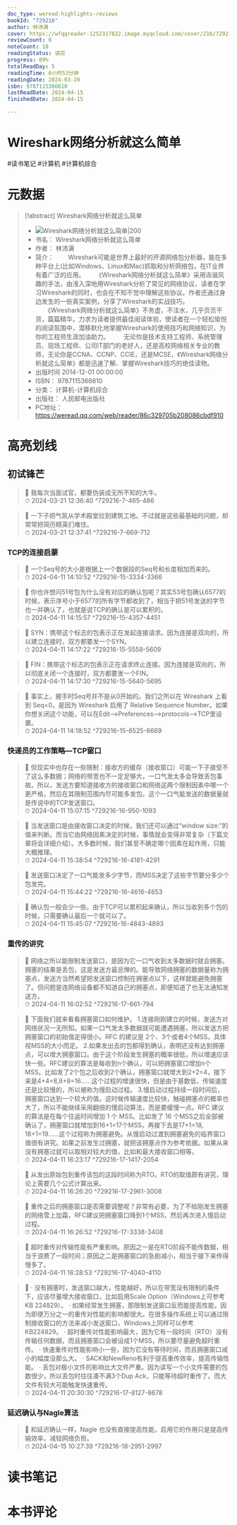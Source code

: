 ```yaml
---
doc_type: weread-highlights-reviews
bookId: "729216"
author: 林沛满
cover: https://wfqqreader-1252317822.image.myqcloud.com/cover/216/729216/t7_729216.jpg
reviewCount: 0
noteCount: 18
readingStatus: 读完
progress: 89%
totalReadDay: 5
readingTime: 6小时53分钟
readingDate: 2024-03-20
isbn: 9787115366610
lastReadDate: 2024-04-15
finishedDate: 2024-04-15

---
```


# Wireshark网络分析就这么简单


#读书笔记 #计算机 #计算机综合

# 元数据
> [!abstract] Wireshark网络分析就这么简单
> - ![ Wireshark网络分析就这么简单|200](https://wfqqreader-1252317822.image.myqcloud.com/cover/216/729216/t7_729216.jpg)
> - 书名： Wireshark网络分析就这么简单
> - 作者： 林沛满
> - 简介： 　　Wireshark可能是世界上最好的开源网络包分析器，能在多种平台上(比如Windows、Linux和Mac)抓取和分析网络包，在IT业界有着广泛的应用。
　　《Wireshark网络分析就这么简单》采用诙谐风趣的手法，由浅入深地用Wireshark分析了常见的网络协议，读者在学习Wireshark的同时，也会在不知不觉中理解这些协议。作者还通过身边发生的一些真实案例，分享了Wireshark的实战技巧。
　　《Wireshark网络分析就这么简单》不务虚，不注水，几乎页页干货，篇篇精华，力求为读者提供最佳阅读体验，使读者在一个轻松愉悦的阅读氛围中，潜移默化地掌握Wireshark的使用技巧和网络知识，为你的工程师生涯加油助力。
　　无论你是技术支持工程师、系统管理员、现场工程师、公司IT部门的老好人，还是高校网络相关专业的教师，无论你是CCNA、CCNP、CCIE，还是MCSE，《Wireshark网络分析就这么简单》都是迅速了解、掌握Wireshark技巧的绝佳读物。
> - 出版时间 2014-12-01 00:00:00
> - ISBN： 9787115366610
> - 分类： 计算机-计算机综合
> - 出版社： 人民邮电出版社
> - PC地址：https://weread.qq.com/web/reader/86c329705b208086cbdf910

# 高亮划线


## 初试锋芒

> 📌 我每次当面试官，都要伪装成无所不知的大牛。  
> ⏱ 2024-03-21 12:36:40 ^729216-7-465-486

> 📌 一下子把气氛从学术殿堂拉到建筑工地。不过就是这些最基础的问题，却常常把简历精英们难住。  
> ⏱ 2024-03-21 12:37:41 ^729216-7-669-712

### TCP的连接启蒙

> 📌 一个Seq号的大小是根据上一个数据段的Seq号和长度相加而来的。  
> ⏱ 2024-04-11 14:10:52 ^729216-15-3334-3366

> 📌 你也许想问51号包为什么没有对应的确认包呢？其实53号包确认6577的时候，表示序号小于6577的所有字节都收到了，相当于把51号发送的字节也一并确认了，也就是说TCP的确认是可以累积的。  
> ⏱ 2024-04-11 14:15:57 ^729216-15-4357-4451

> 📌 SYN：携带这个标志的包表示正在发起连接请求。因为连接是双向的，所以建立连接时，双方都要发一个SYN。  
> ⏱ 2024-04-11 14:17:22 ^729216-15-5558-5609

> 📌 FIN：携带这个标志的包表示正在请求终止连接。因为连接是双向的，所以彻底关闭一个连接时，双方都要发一个FIN。  
> ⏱ 2024-04-11 14:17:30 ^729216-15-5640-5695

> 📌 事实上，握手时Seq号并不是从0开始的。我们之所以在 Wireshark 上看到 Seq=0，是因为 Wireshark 启用了 Relative Sequence Number。如果你想关闭这个功能，可以在Edit-->Preferences-->protocols-->TCP里设置。  
> ⏱ 2024-04-11 14:18:52 ^729216-15-6525-6669

### 快递员的工作策略—TCP窗口

> 📌 但现实中也存在一些限制：接收方的缓存（接收窗口）可能一下子接受不了这么多数据；网络的带宽也不一定足够大，一口气发太多会导致丢包事故。所以，发送方要知道接收方的接收窗口和网络这两个限制因素中哪一个更严格，然后在其限制范围内尽可能多发包。这个一口气能发送的数据量就是传说中的TCP发送窗口。  
> ⏱ 2024-04-11 15:07:15 ^729216-16-950-1093

> 📌 当发送窗口是由接收窗口决定的时候，我们还可以通过“window size:”的值来判断。而当它由网络因素决定的时候，事情就会变得非常复杂（下篇文章将会详细介绍）。大多数时候，我们甚至不确定哪个因素在起作用，只能大概推理。  
> ⏱ 2024-04-11 15:38:54 ^729216-16-4181-4291

> 📌 发送窗口决定了一口气能发多少字节，而MSS决定了这些字节要分多少个包发完。  
> ⏱ 2024-04-11 15:44:22 ^729216-16-4616-4653

> 📌 确认包一般会少一些。由于TCP可以累积起来确认，所以当收到多个包的时候，只需要确认最后一个就可以了。  
> ⏱ 2024-04-11 15:45:07 ^729216-16-4843-4893

### 重传的讲究

> 📌 网络之所以能限制发送窗口，是因为它一口气收到太多数据时就会拥塞。拥塞的结果是丢包，这是发送方最忌惮的。能导致网络拥塞的数据量称为拥塞点，发送方当然希望把发送窗口控制在拥塞点以下，这样就能避免拥塞了。但问题是连网络设备都不知道自己的拥塞点，即便知道了也无法通知发送方。  
> ⏱ 2024-04-11 16:02:52 ^729216-17-661-794

> 📌 下面我们就来看看拥塞窗口如何维护。
1.连接刚刚建立的时候，发送方对网络状况一无所知。如果一口气发太多数据就可能遭遇拥塞，所以发送方把拥塞窗口的初始值定得很小。RFC 的建议是 2个、3个或者4个MSS，具体视MSS的大小而定。
2.如果发出去的包都得到确认，表明还没有达到拥塞点，可以增大拥塞窗口。由于这个阶段发生拥塞的概率很低，所以增速应该快一些。RFC建议的算法是每收到n个确认，可以把拥塞窗口增加n个MSS。比如发了2个包之后收到2个确认，拥塞窗口就增大到2+2=4，接下来是4+4=8,8+8=16……这个过程的增速很快，但是由于基数低，传输速度还是比较慢的，所以被称为慢启动过程。
3.慢启动过程持续一段时间后，拥塞窗口达到一个较大的值。这时候传输速度比较快，触碰拥塞点的概率也大了，所以不能继续采用翻倍的慢启动算法，而是要缓慢一点。RFC 建议的算法是在每个往返时间增加 1 个 MSS。比如发了 16 个MSS之后全部被确认了，拥塞窗口就增加到16+1=17个MSS，再接下去是17+1=18, 18+1=19……这个过程称为拥塞避免。从慢启动过渡到拥塞避免的临界窗口值很有讲究。如果之前发生过拥塞，就把该拥塞点作为参考依据。如果从来没有拥塞过就可以取相对较大的值，比如和最大接收窗口相等。  
> ⏱ 2024-04-11 16:23:17 ^729216-17-1417-2054

> 📌 从发出原始包到重传该包的这段时间称为RTO。RTO的取值颇有讲究，理论上需要几个公式计算出来。  
> ⏱ 2024-04-11 16:26:20 ^729216-17-2961-3008

> 📌 重传之后的拥塞窗口是否需要调整呢？非常有必要，为了不给刚发生拥塞的网络雪上加霜，RFC建议把拥塞窗口降到1个MSS，然后再次进入慢启动过程。  
> ⏱ 2024-04-11 16:26:52 ^729216-17-3338-3408

> 📌 超时重传对传输性能有严重影响。原因之一是在RTO阶段不能传数据，相当于浪费了一段时间；原因之二是拥塞窗口的急剧减小，相当于接下来传得慢多了。  
> ⏱ 2024-04-11 16:28:53 ^729216-17-4040-4110

> 📌 · 没有拥塞时，发送窗口越大，性能越好。所以在带宽没有限制的条件下，应该尽量增大接收窗口，比如启用Scale Option（Windows上可参考KB 224829）。
· 如果经常发生拥塞，那限制发送窗口反而能提高性能，因为即便万分之一的重传对性能的影响都很大。在很多操作系统上可以通过限制接收窗口的方法来减小发送窗口，Windows上同样可以参考KB224829。
· 超时重传对性能影响最大，因为它有一段时间（RTO）没有传输任何数据，而且拥塞窗口会被设成1个MSS，所以要尽量避免超时重传。
· 快速重传对性能影响小一些，因为它没有等待时间，而且拥塞窗口减小的幅度没那么大。
· SACK和NewReno有利于提高重传效率，提高传输性能。
· 丢包对极小文件的影响比大文件严重。因为读写一个小文件需要的包数很少，所以丢包时往往凑不满3个Dup Ack，只能等待超时重传了。而大文件有较大可能触发快速重传。  
> ⏱ 2024-04-11 20:30:30 ^729216-17-8127-8678

### 延迟确认与Nagle算法

> 📌 和延迟确认一样，Nagle 也没有直接提高性能，启用它的作用只是提高传输效率，减轻网络负担。  
> ⏱ 2024-04-15 10:27:39 ^729216-18-2951-2997



# 读书笔记




# 本书评论

